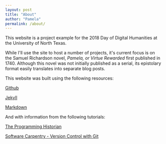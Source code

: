 ```yaml
---
layout: post
title: "About"
author: "Pamela"
permalink: /about/
---
```


This website is a project example for the 2018 Day of Digital Humanities at the University of North Texas.  

While I'll use the site to host a number of projects, it's current focus is on the Samuel Richardson novel, *Pamela, or Virtue Rewarded* first published in 1740. Although this novel was not initially published as a serial, its epistolary format easily translates into separate blog posts.  

This website was built using the following resources:


[Github](https://github.com/)


[Jekyll](https://jekyllrb.com/docs/home/)


[Markdown](https://guides.github.com/features/mastering-markdown/)



And with information from the following tutorials:


[The Programming Historian](https://programminghistorian.org/lessons/building-static-sites-with-jekyll-github-pages)


[Software Carpentry - Version Control with Git](http://swcarpentry.github.io/git-novice/)


